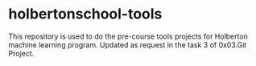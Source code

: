 # holbertonschool-tools

This repository is used to do the pre-course tools projects for Holberton machine learning program.
Updated as request in the task 3 of 0x03.Git Project.
